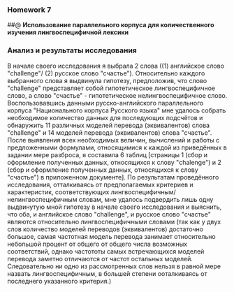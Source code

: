 ### **Homework 7**
##@ **Использование параллельного корпуса для количественного изучения лингвоспецифичной лексики**
### **Анализ и результаты исследования**
В начале своего исследования я выбрала 2 слова ((1) английское слово "challenge"/ (2) русское слово "счастье"). Относительно каждого выбранного слова я выдвинула гипотезу, предположив, что слово "challenge" представляет собой гипотетическое лингвоспецифичное слово, а слово "счастье" - гипотетическое нелингвоспецифичное слово. Воспользовавшись данными русско-английского параллельного корпуса "Национального корпуса Русского языка" мне удалось собрать необходимое количество данных для последующих подсчётов и обнаружить 11 различных моделей перевода (эквивалентов) слова "challenge" и 14 моделей перевода (эквивалентов) слова "счастье". После выявления всех необходимых величин, вычислений и работы с предложенными формулами, относящимися к каждой из приведённых в задании мере разброса, я составила 6 таблиц [страницы 1 (сбор и оформление полученных данных, относящихся к слову "chalenge") и 2 (сбор и оформление полученных данных, относящихся к слову "счастье") в приложенном документе]. По результатам проведённого исследования, отталкиваясь от предполагаемых критериев и характеристик, соответствующих лингвоспецифичным/ нелингвоспецифичным словам, мне удалось подвердить лишь одну выдвинутую мной гипотезу в начале своего исследования и выяснить, что оба, и английское слово "challenge", и русское слово "счастье" являются относительно лингвоспецифичными словами (так как у двух слов количество моделей переводов (эквивалентов) достаточно большое, самая частотная модель перевода занимает относительно небольшой процент от общего от общего числа возможных соответствий, однако частототы самых встречающихся моделей перевода заметно отличаются от частот остальных моделей. Следовательно ни одно из рассмотренных слов нельзя в равной мере назвать лингвоспецифичным, в большей степени ооталкиваясь от последнего указанного критерия.)
